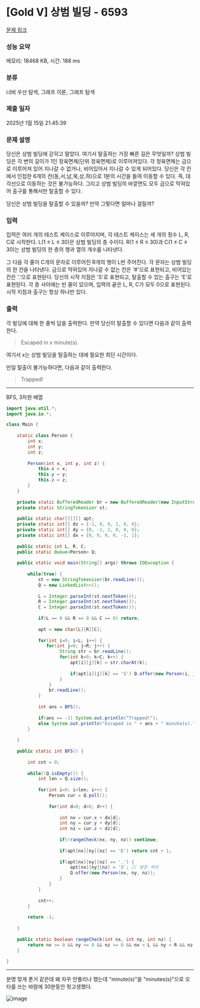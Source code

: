 # [Gold V] 상범 빌딩 - 6593 

[문제 링크](https://www.acmicpc.net/problem/6593) 

### 성능 요약

메모리: 18468 KB, 시간: 188 ms

### 분류

너비 우선 탐색, 그래프 이론, 그래프 탐색

### 제출 일자

2025년 1월 15일 21:45:39

### 문제 설명

<p>당신은 상범 빌딩에 갇히고 말았다. 여기서 탈출하는 가장 빠른 길은 무엇일까? 상범 빌딩은 각 변의 길이가 1인 정육면체(단위 정육면체)로 이루어져있다. 각 정육면체는 금으로 이루어져 있어 지나갈 수 없거나, 비어있어서 지나갈 수 있게 되어있다. 당신은 각 칸에서 인접한 6개의 칸(동,서,남,북,상,하)으로 1분의 시간을 들여 이동할 수 있다. 즉, 대각선으로 이동하는 것은 불가능하다. 그리고 상범 빌딩의 바깥면도 모두 금으로 막혀있어 출구를 통해서만 탈출할 수 있다.</p>

<p>당신은 상범 빌딩을 탈출할 수 있을까? 만약 그렇다면 얼마나 걸릴까?</p>

### 입력 

 <p>입력은 여러 개의 테스트 케이스로 이루어지며, 각 테스트 케이스는 세 개의 정수 L, R, C로 시작한다. L(1 ≤ L ≤ 30)은 상범 빌딩의 층 수이다. R(1 ≤ R ≤ 30)과 C(1 ≤ C ≤ 30)는 상범 빌딩의 한 층의 행과 열의 개수를 나타낸다.</p>

<p>그 다음 각 줄이 C개의 문자로 이루어진 R개의 행이 L번 주어진다. 각 문자는 상범 빌딩의 한 칸을 나타낸다. 금으로 막혀있어 지나갈 수 없는 칸은 '#'으로 표현되고, 비어있는 칸은 '.'으로 표현된다. 당신의 시작 지점은 'S'로 표현되고, 탈출할 수 있는 출구는 'E'로 표현된다. 각 층 사이에는 빈 줄이 있으며, 입력의 끝은 L, R, C가 모두 0으로 표현된다. 시작 지점과 출구는 항상 하나만 있다.</p>

### 출력 

 <p>각 빌딩에 대해 한 줄씩 답을 출력한다. 만약 당신이 탈출할 수 있다면 다음과 같이 출력한다.</p>

<blockquote>Escaped in x minute(s).</blockquote>

<p>여기서 x는 상범 빌딩을 탈출하는 데에 필요한 최단 시간이다.</p>

<p>만일 탈출이 불가능하다면, 다음과 같이 출력한다.</p>

<blockquote>Trapped!</blockquote>

---

BFS, 3차원 배열

```java
import java.util.*;
import java.io.*;

class Main {
    
    static class Person {
        int x;
        int y;
        int z;
        
        Person(int x, int y, int z) {
            this.x = x;
            this.y = y;
            this.z = z;
        }
    }
    
    private static BufferedReader br = new BufferedReader(new InputStreamReader(System.in));
    private static StringTokenizer st;
    
    public static char[][][] apt;
	private static int[] dz = {-1, 0, 0, 1, 0, 0};
	private static int[] dy = {0, -1, 1, 0, 0, 0};
	private static int[] dx = {0, 0, 0, 0, -1, 1};
    
    public static int L, R, C;
    public static Queue<Person> Q;
    
    public static void main(String[] args) throws IOException {
        
        while(true) {
            st = new StringTokenizer(br.readLine());
            Q = new LinkedList<>();
            
            L = Integer.parseInt(st.nextToken());
            R = Integer.parseInt(st.nextToken());
            C = Integer.parseInt(st.nextToken());
            
            if(L == 0 && R == 0 && C == 0) return;
            
            apt = new char[L][R][C];
            
            for(int i=0; i<L; i++) {
               for(int j=0; j<R; j++) {
                    String str = br.readLine();
                    for(int k=0; k<C; k++) {
                        apt[i][j][k] = str.charAt(k);
                        
                        if(apt[i][j][k] == 'S') Q.offer(new Person(i, j, k));
                    }
                }   
                br.readLine();
            }
            
            int ans = BFS();
            
            if(ans == -1) System.out.println("Trapped!");
            else System.out.println("Escaped in " + ans + " minute(s).");
        }
        
    }
    
    public static int BFS() {
        
        int cnt = 0;
        
        while(!Q.isEmpty()) {
            int len = Q.size();
            
            for(int i=0; i<len; i++) {
                Person cur = Q.poll();
                
                for(int d=0; d<6; d++) {
                    
                    int nx = cur.x + dx[d];
                    int ny = cur.y + dy[d];
                    int nz = cur.z + dz[d];
                    
                    if(!rangeCheck(nx, ny, nz)) continue;
                    
                    if(apt[nx][ny][nz] == 'E') return cnt + 1;
                    
                    if(apt[nx][ny][nz] == '.') {
                        apt[nx][ny][nz] = 'S'; // 방문 처리
                        Q.offer(new Person(nx, ny, nz));
                    }
                }
            }
            
            cnt++;
        }
        
        return -1;
        
    }
    
    public static boolean rangeCheck(int nx, int ny, int nz) {
        return nx >= 0 && ny >= 0 && nz >= 0 && nx < L && ny < R && nz < C;
    }
    
}


```

---

분명 맞게 푼거 같은데 왜 자꾸 안풀리나 했는데 "minute(s)"을 "minutes(s)"으로 오타를 쓰는 바람에 30분동안 헛고생했다.

![image](https://github.com/user-attachments/assets/9efd08cc-8e13-4cb2-aff1-f228abc2181a)
